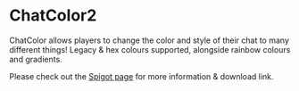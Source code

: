 # ChatColor2
ChatColor allows players to change the color and style of their chat to 
many different things! Legacy & hex colours supported, alongside rainbow colours and gradients.

Please check out the [Spigot page](https://www.spigotmc.org/resources/chatcolor.22692/) for more information & download link.

